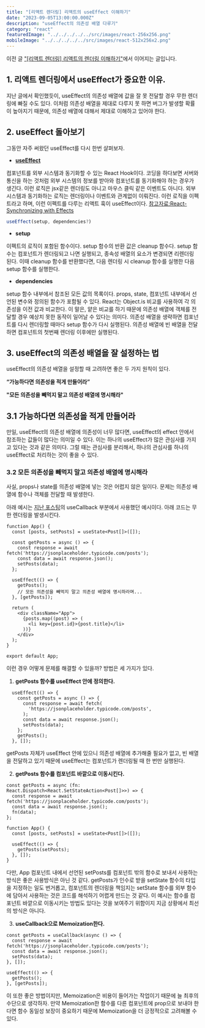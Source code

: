 ```yaml
---
title: "[리액트 렌더링] 리액트의 useEffect 이해하기"
date: "2023-09-05T13:00:00.000Z"
description: "useEffect의 의존성 배열 다루기"
category: "react"
featuredImage: "../../../../../src/images/react-256x256.png"
mobileImage: "../../../../../src/images/react-512x256x2.png"
---
```


이전 글 ["[리액트 렌더링] 리액트의 렌더링 이해하기"](https://ha-il.github.io/react/rendering/state/)에서 이어지는 글입니다.


## 1. 리액트 렌더링에서 useEffect가 중요한 이유.

지난 글에서 확인했듯이, useEffect의 의존성 배열에 값을 잘 못 전달할 경우 무한 렌더링에 빠질 수도 있다. 이처럼 의존성 배열을 제대로 다루지 못 하면 버그가 발생할 확률이 높아지기 때문에, 의존성 배열에 대해서 제대로 이해하고 있어야 한다.

## 2. useEffect 돌아보기

그동안 자주 써왔던 useEffect를 다시 한번 살펴보자.

- [**useEffect**](https://react.dev/reference/react/useEffect)

컴포넌트를 외부 시스템과 동기화할 수 있는 React Hook이다. 코딩을 하다보면 서버와 통신을 하는 것처럼 외부 시스템의 정보를 받아와 컴포넌트를 동기화해야 하는 경우가 생긴다. 이런 로직은 jsx같은 렌더링도 아니고 마우스 클릭 같은 이벤트도 아니다. 외부 시스템과 동기화하는 로직는 렌더링이나 이벤트와 관계없이 이뤄진다. 이런 로직을 이펙트라고 하며, 이런 이펙트를 다루는 리액트 훅이 useEffect이다. [참고자료:React-Synchronizing with Effects](https://react.dev/learn/synchronizing-with-effects)

```js
useEffect(setup, dependencies?)
```

- **setup**

이펙트의 로직이 포함된 함수이다. setup 함수의 반환 값은 cleanup 함수다. setup 함수는 컴포넌트가 렌더링되고 나면 실행되고, 종속성 배열의 요소가 변경되면 리렌더링 된다. 이때 cleanup 함수를 반환했다면, 다음 렌더링 시 cleanup 함수를 실행한 다음 setup 함수를 실행한다.

- **dependencies**

setup 함수 내부에서 참조된 모든 값의 목록이다. props, state, 컴포넌트 내부에서 선언된 변수와 정의된 함수가 포함될 수 있다. React는 Object.is 비교를 사용하여 각 의존성을 이전 값과 비교한다. 이 말은, 얕은 비교를 하기 때문에 의존성 배열에 객체를 전달할 경우 예상치 못한 동작이 일어날 수 있다는 의미다. 의존성 배열을 생략하면 컴포넌트를 다시 렌더링할 때마다 setup 함수가 다시 실행된다. 의존성 배열에 빈 배열을 전달하면 컴포넌트의 첫번째 렌더링 이후에만 실행된다.

## 3. useEffect의 의존성 배열을 잘 설정하는 법

useEffect의 의존성 배열을 설정할 때 고려하면 좋은 두 가지 원칙이 있다.

**“가능하다면 의존성을 적게 만들어라”**

**"모든 의존성을 빼먹지 말고 의존성 배열에 명시해라"**


## 3.1 가능하다면 의존성을 적게 만들어라

만일, useEffect의 의존성 배열에 의존성이 너무 많다면, useEffect의 effect 안에서 참조하는 값들이 많다는 의미일 수 있다. 이는 하나의 useEffect가 많은 관심사를 가지고 있다는 것과 같은 의미다. 그럴 때는 관심사를 분리해서, 하나의 관심사를 하나의 useEffect로 처리하는 것이 좋을 수 있다.

### 3.2 모든 의존성을 빼먹지 말고 의존성 배열에 명시해라

사실, props나 state를 의존성 배열에 넣는 것은 어렵지 않은 일이다. 문제는 의존성 배열에 함수나 객체를 전달할 때 발생한다. 

아래 예시는 [지난 포스팅](https://ha-il.github.io/react/rendering/state/)의 useCallback 부분에서 사용했던 예시이다. 아래 코드는 무한 렌더링을 발생시킨다.

```tsx
function App() {
  const [posts, setPosts] = useState<Post[]>([]);

  const getPosts = async () => {
    const response = await fetch('https://jsonplaceholder.typicode.com/posts');
    const data = await response.json();
    setPosts(data);
  };

  useEffect(() => {
    getPosts();
    // 모든 의존성을 빼먹지 말고 의존성 배열에 명시하라며...
  }, [getPosts]);

  return (
    <div className="App">
      {posts.map((post) => (
        <li key={post.id}>{post.title}</li>
      ))}
    </div>
  );
}

export default App;
```
이런 경우 어떻게 문제를 해결할 수 있을까? 방법은 세 가지가 있다.

1. **getPosts 함수를 useEffect 안에 정의한다.**

```tsx
  useEffect(() => {
    const getPosts = async () => {
      const response = await fetch(
        'https://jsonplaceholder.typicode.com/posts',
      );
      const data = await response.json();
      setPosts(data);
    };
    getPosts();
  }, []);

```
getPosts 자체가 useEffect 안에 있으니 의존성 배열에 추가해줄 필요가 없고, 빈 배열을 전달하고 있기 때문에 useEffect는 컴포넌트가 렌더링될 때 한 번만 실행된다.

2. **getPosts 함수를 컴포넌트 바깥으로 이동시킨다.**
```tsx
const getPosts = async (fn: React.Dispatch<React.SetStateAction<Post[]>>) => {
  const response = await fetch('https://jsonplaceholder.typicode.com/posts');
  const data = await response.json();
  fn(data);
};

function App() {
  const [posts, setPosts] = useState<Post[]>([]);

  useEffect(() => {
    getPosts(setPosts);
  }, []);
}
```
다만, App 컴포넌트 내에서 선언된 setPosts를 컴포넌트 밖의 함수로 보내서 사용하는 방식은 좋은 사용방식은 아닌 것 같다. getPosts가 인수로 받을 setState 함수의 타입을 지정하는 일도 번거롭고, 컴포넌트의 렌더링을 책임지는 setState 함수를 외부 함수에 담아서 사용하는 것은 코드를 해석하기 어렵게 만드는 것 같다. 이 예시는 함수를 컴포넌트 바깥으로 이동시키는 방법도 있다는 것을 보여주기 위함이지 지금 상황에서 최선의 방식은 아니다.

3. **useCallback으로 Memoization한다.**
```tsx
const getPosts = useCallback(async () => {
  const response = await fetch('https://jsonplaceholder.typicode.com/posts');
  const data = await response.json();
  setPosts(data);
}, []);

useEffect(() => {
  getPosts();
}, [getPosts]);
```
이 또한 좋은 방법이지만, Memoization은 비용이 들어가는 작업이기 때문에 늘 최후의 수단으로 생각하자. 만약 Memoization한 함수를 다른 컴포넌트에 prop으로 보내야 한다면 함수 동일성 보장이 중요하기 때문에 Memoization을 더 긍정적으로 고려해볼 수 있다.